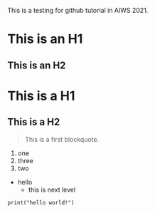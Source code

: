 This is a testing for github tutorial in AIWS 2021.

This is an H1
=============

This is an H2
-------------

# This is a H1

## This is a H2

> This is a first blockquote.

1. one
3. three
2. two

* hello
	* this is next level

```
print("hello world!")
```
